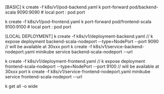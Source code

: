 
[BASIC]
k create -f k8s/v1/pod-backend.yaml
k port-forward pod/backend-scala 9090:9090  # local port : pod port

k create -f k8s/v1/pod-frontend.yaml
k port-forward pod/frontend-scala 9100:9100  # local port : pod port

[LOCAL DEPLOYMENT]
k create -f k8s/v1/deployment-backend.yaml
// k expose deployment backend-scala-nodeport --type=NodePort --port 9090 // will be available at 30xxx port
k create -f k8s/v1/service-backend-nodeport.yaml
minikube service backend-scala-nodeport --url



k create -f k8s/v1/deployment-frontend.yaml
// k expose deployment frontend-scala-nodeport --type=NodePort --port 9100 // will be available at 30xxx port
k create -f k8s/v1/service-frontend-nodeport.yaml
minikube service frontend-scala-nodeport --url

k get all -o wide

